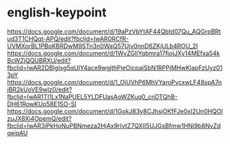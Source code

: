 # english-keypoint
https://docs.google.com/document/d/19aPzVbYtAF44Qbtd07Qu_AQGrpBRtud3T1CHQqt-APQ/edit?fbclid=IwAR0RCfR-UVMXorBL1PBoKBRDwM9STn3n0WaQ57Ujv0nnD6ZKjULb4ROU_2I
https://docs.google.com/document/d/1WvZGIlYqbmra17fjojJXy14MEfxa54kBcWZjQQUBRXU/edit?fbclid=IwAR2DBIgIxg5qUIY4ace9wgjthPjeOicpajSbN1RPPjMHwKlapFzUyz013pY
https://docs.google.com/document/d/1_OjUVhP6MhVYaroPvcxwLF48spA7njBR2kUoVE9wIz0/edit?fbclid=IwAR1TI1Lx1NaPUEL5YLDFUasAoWZKuq0_cnDTQhB-DH61RowKUo58E1SO-SI
https://docs.google.com/document/d/1GokJ83y8CJhsjOKfFJe0xI2Un0HQOlzuJX8Xi4OpemQ/edit?fbclid=IwAR3iPkHoNuPBNmeza2HjAx9rIvtZ7QXII5UJGsBfmw1HNi9b8NvZdqejpAU
